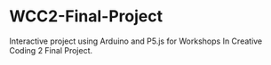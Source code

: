# WCC2-Final-Project
Interactive project using Arduino and P5.js for Workshops In Creative Coding 2 Final Project.
